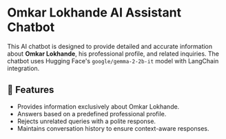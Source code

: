 # Omkar Lokhande AI Assistant Chatbot

This AI chatbot is designed to provide detailed and accurate information about **Omkar Lokhande**, his professional profile, and related inquiries. The chatbot uses Hugging Face's `google/gemma-2-2b-it` model with LangChain integration.

## 🚀 Features
- Provides information exclusively about Omkar Lokhande.
- Answers based on a predefined professional profile.
- Rejects unrelated queries with a polite response.
- Maintains conversation history to ensure context-aware responses.
